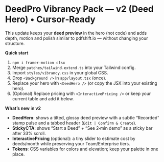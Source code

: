 
# DeedPro Vibrancy Pack — v2 (Deed Hero) • Cursor‑Ready

This update keeps your **deed preview** in the hero (not code) and adds depth, motion and polish similar to pdfshift.io — without changing your structure.

**Quick start**
1. `npm i framer-motion clsx`
2. Merge `patches/tailwind.extend.ts` into your Tailwind config.
3. Import `styles/vibrancy.css` in your global CSS.
4. Drop `<Background />` in `app/layout.tsx` (once).
5. Replace your hero with `<DeedHero />` (or copy the JSX into your existing hero).
6. (Optional) Replace pricing with `<InteractivePricing />` or keep your current table and add it below.

**What’s new in v2**
- **DeedHero**: shows a tilted, glossy deed preview with a subtle “Recorded” stamp pulse and a tabbed header (`Edit | Confirm & Create`). 
- **StickyCTA**: shows “Start a Deed” + “See 2‑min demo” as a sticky bar after 33% scroll.
- **InteractivePricing** (optional): a tiny slider to estimate cost by deeds/month while preserving your Team/Enterprise tiers.
- **Tokens**: CSS variables for colors and elevation; keep your palette in one place.

